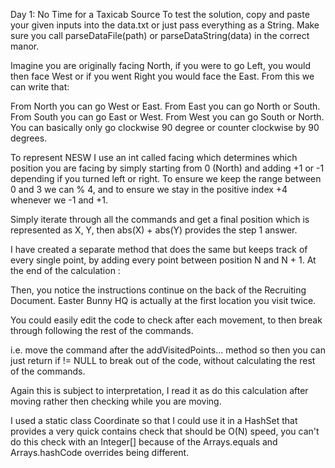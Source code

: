 Day 1: No Time for a Taxicab
Source
To test the solution, copy and paste your given inputs into the data.txt or just pass everything as a String. Make sure you call parseDataFile(path) or parseDataString(data) in the correct manor.

Imagine you are originally facing North, if you were to go Left, you would then face West or if you went Right you would face the East. From this we can write that:

From North you can go West or East.
From East you can go North or South.
From South you can go East or West.
From West you can go South or North.
You can basically only go clockwise 90 degree or counter clockwise by 90 degrees.

To represent NESW I use an int called facing which determines which position you are facing by simply starting from 0 (North) and adding +1 or -1 depending if you turned left or right. To ensure we keep the range between 0 and 3 we can % 4, and to ensure we stay in the positive index +4 whenever we -1 and +1.

Simply iterate through all the commands and get a final position which is represented as X, Y, then abs(X) + abs(Y) provides the step 1 answer.

I have created a separate method that does the same but keeps track of every single point, by adding every point between position N and N + 1. At the end of the calculation :

Then, you notice the instructions continue on the back of the Recruiting Document. Easter Bunny HQ is actually at the first location you visit twice.

You could easily edit the code to check after each movement, to then break through following the rest of the commands.

i.e. move the command after the addVisitedPoints... method so then you can just return if != NULL to break out of the code, without calculating the rest of the commands.

Again this is subject to interpretation, I read it as do this calculation after moving rather then checking while you are moving.

I used a static class Coordinate so that I could use it in a HashSet that provides a very quick contains check that should be O(N) speed, you can't do this check with an Integer[] because of the Arrays.equals and Arrays.hashCode overrides being different.